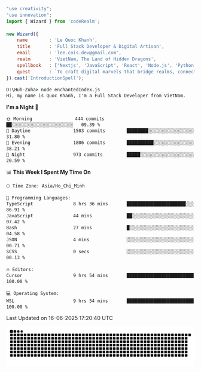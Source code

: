 <!--x axis divider-->

```js 
"use creativity";
"use innovation";
import { Wizard } from 'codeRealm';

new Wizard({
    name        : 'Le Quoc Khanh',
    title       : 'Full Stack Developer & Digital Artisan',
    email       : 'lee.cois.dev@gmail.com',
    realm       : 'VietNam, The Land of Hidden Dragons',
    spellbook   : ['Nextjs', 'JavaScript', 'React', 'Node.js', 'Python', 'Django', 'Cloud Services'],
    quest       : `To craft digital marvels that bridge realms, connect cultures, and bring imagination to life.`,
}).cast('IntroductionSpell');
```

```cmd
D:\Huh-Zuha> node enchantedIndex.js
Hi, my name is Quoc Khanh, I'm a Full Stack Developer from VietNam.
```
<!--START_SECTION:waka-->
**I'm a Night 🦉** 

```text
🌞 Morning                444 commits         ██░░░░░░░░░░░░░░░░░░░░░░░   09.39 % 
🌆 Daytime                1503 commits        ████████░░░░░░░░░░░░░░░░░   31.80 % 
🌃 Evening                1806 commits        ██████████░░░░░░░░░░░░░░░   38.21 % 
🌙 Night                  973 commits         █████░░░░░░░░░░░░░░░░░░░░   20.59 % 
```


📊 **This Week I Spent My Time On** 

```text
🕑︎ Time Zone: Asia/Ho_Chi_Minh

💬 Programming Languages: 
TypeScript               8 hrs 36 mins       ██████████████████████░░░   86.91 % 
JavaScript               44 mins             ██░░░░░░░░░░░░░░░░░░░░░░░   07.42 % 
Bash                     27 mins             █░░░░░░░░░░░░░░░░░░░░░░░░   04.58 % 
JSON                     4 mins              ░░░░░░░░░░░░░░░░░░░░░░░░░   00.71 % 
SCSS                     0 secs              ░░░░░░░░░░░░░░░░░░░░░░░░░   00.13 % 

🔥 Editors: 
Cursor                   9 hrs 54 mins       █████████████████████████   100.00 % 

💻 Operating System: 
WSL                      9 hrs 54 mins       █████████████████████████   100.00 % 
```


 Last Updated on 16-06-2025 17:20:40 UTC
<!--END_SECTION:waka-->
<picture>
  <source media="(prefers-color-scheme: dark)" srcset="https://raw.githubusercontent.com/leecois/leecois/output/github-contribution-grid-snake-dark.svg">
  <source media="(prefers-color-scheme: light)" srcset="https://raw.githubusercontent.com/leecois/leecois/output/github-contribution-grid-snake.svg">
  <img alt="github contribution grid snake animation" src="https://raw.githubusercontent.com/leecois/leecois/output/github-contribution-grid-snake.svg">
</picture>
